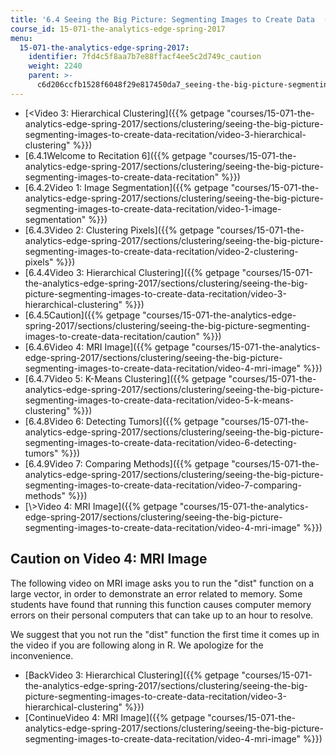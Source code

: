 ```yaml
---
title: '6.4 Seeing the Big Picture: Segmenting Images to Create Data  (Recitation)'
course_id: 15-071-the-analytics-edge-spring-2017
menu:
  15-071-the-analytics-edge-spring-2017:
    identifier: 7fd4c5f8aa7b7e88ffacf4ee5c2d749c_caution
    weight: 2240
    parent: >-
      c6d206ccfb1528f6048f29e817450da7_seeing-the-big-picture-segmenting-images-to-create-data-recitation
---
```

*   [<Video 3: Hierarchical Clustering]({{% getpage "courses/15-071-the-analytics-edge-spring-2017/sections/clustering/seeing-the-big-picture-segmenting-images-to-create-data-recitation/video-3-hierarchical-clustering" %}})
*   [6.4.1Welcome to Recitation 6]({{% getpage "courses/15-071-the-analytics-edge-spring-2017/sections/clustering/seeing-the-big-picture-segmenting-images-to-create-data-recitation" %}})
*   [6.4.2Video 1: Image Segmentation]({{% getpage "courses/15-071-the-analytics-edge-spring-2017/sections/clustering/seeing-the-big-picture-segmenting-images-to-create-data-recitation/video-1-image-segmentation" %}})
*   [6.4.3Video 2: Clustering Pixels]({{% getpage "courses/15-071-the-analytics-edge-spring-2017/sections/clustering/seeing-the-big-picture-segmenting-images-to-create-data-recitation/video-2-clustering-pixels" %}})
*   [6.4.4Video 3: Hierarchical Clustering]({{% getpage "courses/15-071-the-analytics-edge-spring-2017/sections/clustering/seeing-the-big-picture-segmenting-images-to-create-data-recitation/video-3-hierarchical-clustering" %}})
*   [6.4.5Caution]({{% getpage "courses/15-071-the-analytics-edge-spring-2017/sections/clustering/seeing-the-big-picture-segmenting-images-to-create-data-recitation/caution" %}})
*   [6.4.6Video 4: MRI Image]({{% getpage "courses/15-071-the-analytics-edge-spring-2017/sections/clustering/seeing-the-big-picture-segmenting-images-to-create-data-recitation/video-4-mri-image" %}})
*   [6.4.7Video 5: K-Means Clustering]({{% getpage "courses/15-071-the-analytics-edge-spring-2017/sections/clustering/seeing-the-big-picture-segmenting-images-to-create-data-recitation/video-5-k-means-clustering" %}})
*   [6.4.8Video 6: Detecting Tumors]({{% getpage "courses/15-071-the-analytics-edge-spring-2017/sections/clustering/seeing-the-big-picture-segmenting-images-to-create-data-recitation/video-6-detecting-tumors" %}})
*   [6.4.9Video 7: Comparing Methods]({{% getpage "courses/15-071-the-analytics-edge-spring-2017/sections/clustering/seeing-the-big-picture-segmenting-images-to-create-data-recitation/video-7-comparing-methods" %}})
*   [\\>Video 4: MRI Image]({{% getpage "courses/15-071-the-analytics-edge-spring-2017/sections/clustering/seeing-the-big-picture-segmenting-images-to-create-data-recitation/video-4-mri-image" %}})

Caution on Video 4: MRI Image
-----------------------------

The following video on MRI image asks you to run the "dist" function on a large vector, in order to demonstrate an error related to memory. Some students have found that running this function causes computer memory errors on their personal computers that can take up to an hour to resolve.

We suggest that you not run the "dist" function the first time it comes up in the video if you are following along in R. We apologize for the inconvenience.

*   [BackVideo 3: Hierarchical Clustering]({{% getpage "courses/15-071-the-analytics-edge-spring-2017/sections/clustering/seeing-the-big-picture-segmenting-images-to-create-data-recitation/video-3-hierarchical-clustering" %}})
*   [ContinueVideo 4: MRI Image]({{% getpage "courses/15-071-the-analytics-edge-spring-2017/sections/clustering/seeing-the-big-picture-segmenting-images-to-create-data-recitation/video-4-mri-image" %}})